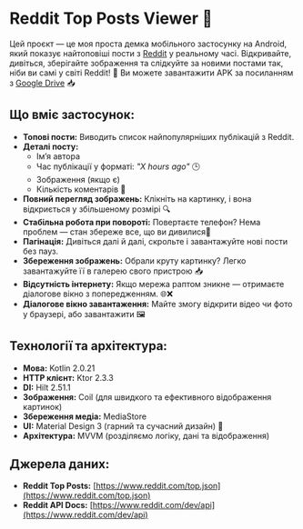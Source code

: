 # Reddit Top Posts Viewer 🚀

Цей проєкт — це моя проста демка мобільного застосунку на Android, який показує найтоповіші пости з [Reddit](https://www.reddit.com/top) у реальному часі. Відкривайте, дивіться, зберігайте зображення та слідкуйте за новими постами так, ніби ви самі у світі Reddit! 🎉
Ви можете завантажити APK за посиланням з [Google Drive](https://drive.google.com/file/d/1g9IVtXvTtfoP6hTjhlKrUPym9KNilwSc/view?usp=sharing) 📥

## Що вміє застосунок:
- **Топові пости:** Виводить список найпопулярніших публікацій з Reddit.
- **Деталі посту:**
  - Ім’я автора
  - Час публікації у форматі: *"X hours ago"* 🕒
  - Зображення (якщо є)
  - Кількість коментарів 💬
- **Повний перегляд зображень:** Клікніть на картинку, і вона відкриється у збільшеному розмірі 🔍
- **Стабільна робота при повороті:** Повертаєте телефон? Нема проблем — стан збереже все, що ви дивилися🔄
- **Пагінація:** Дивіться далі й далі, скрольте і завантажуйте нові пости без пауз.
- **Збереження зображень:** Обрали круту картинку? Легко завантажуйте її в галерею свого пристрою 📥
- **Відсутність інтернету:** Якщо мережа раптом зникне — отримаєте діалогове вікно з попередженням. 🌐❌
- **Діалогове вікно завантаження:** Майте змогу відкрити відео чи фото у браузері, або завантажити 🖼️

## Технології та архітектура:
- **Мова:** Kotlin 2.0.21
- **HTTP клієнт:** Ktor 2.3.3
- **DI:** Hilt 2.51.1
- **Зображення:** Coil (для швидкого та ефективного відображення картинок)
- **Збереження медіа:** MediaStore
- **UI:** Material Design 3 (гарний та сучасний дизайн) 🎨
- **Архітектура:** MVVM (розділяємо логіку, дані та відображення)

## Джерела даних:
- **Reddit Top Posts:** [https://www.reddit.com/top.json](https://www.reddit.com/top.json)
- **Reddit API Docs:** [https://www.reddit.com/dev/api](https://www.reddit.com/dev/api)
